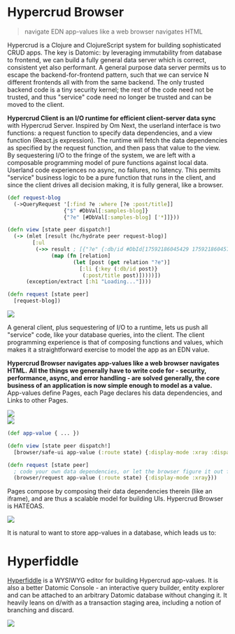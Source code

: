 # Hypercrud Browser

> navigate EDN app-values like a web browser navigates HTML

Hypercrud is a Clojure and ClojureScript system for building sophisticated CRUD apps. The key is Datomic: by leveraging immutability from database to frontend, we can build a fully general data server which is correct, consistent yet also performant. A general purpose data server permits us to escape the backend-for-frontend pattern, such that we can service N different frontends all with from the same backend. The only trusted backend code is a tiny security kernel; the rest of the code need not be trusted, and thus "service" code need no longer be trusted and can be moved to the client.

**Hypercrud Client is an I/O runtime for  efficient client-server data sync** with Hypercrud Server. Inspired by Om Next, the userland interface is two functions: a request function to specify data dependencies, and a view function (React.js expression). The runtime will fetch the data dependencies as specified by the request function, and then pass that value to the view. By sequestering I/O to the fringe of the system, we are left with a composable programming model of pure functions against local data. Userland code experiences no async, no failures, no latency. This permits "service" business logic to be a pure function that runs in the client, and since the client drives all decision making, it is fully general, like a browser.

```clojure
(def request-blog
  (->QueryRequest '[:find ?e :where [?e :post/title]]
                  {"$" #DbVal[:samples-blog]}
                  {"?e" [#DbVal[:samples-blog] ['*]]}))

(defn view [state peer dispatch!]
  (-> (mlet [result (hc/hydrate peer request-blog)]
        [:ul
         (->> result ; [{"?e" {:db/id #DbId[17592186045429 17592186045786], :post/title "Fourth blog post"}} ...]
              (map (fn [relation]
                     (let [post (get relation "?e")]
                       [:li {:key (:db/id post)}
                        (:post/title post)]))))])
      (exception/extract [:h1 "Loading..."])))

(defn request [state peer]
  [request-blog])
```

![](http://i.imgur.com/zwoGq2I.png)

A general client, plus sequestering of I/O to a runtime, lets us push all "service" code, like your database queries, into the client. The client programming experience is that of composing functions and values, which makes it a straightforward exercise to model the app as an EDN value.

**Hypercrud Browser navigates app-values like a web browser navigates HTML.** **All the things we generally have to write code for - security, performance, async, and error handling - are solved generally, the core business of an application is now simple enough to model as a value.** App-values define Pages, each Page declares his data dependencies, and Links to other Pages.

![](http://i.imgur.com/f1ngGLt.png)  
![](http://i.imgur.com/4WlmuW8.png)

```clojure
(def app-value { ... })

(defn view [state peer dispatch!]
  [browser/safe-ui app-value (:route state) {:display-mode :xray :dispatch! dispatch!}])

(defn request [state peer]
  ; code your own data dependencies, or let the browser figure it out from an app-value
  (browser/request app-value (:route state) {:display-mode :xray}))
```

Pages compose by composing their data dependencies therein (like an iframe), and are thus a scalable model for building UIs. Hypercrud Browser is HATEOAS.

![](http://i.imgur.com/4mKpHhw.png)

It is natural to want to store app-values in a database, which leads us to:

# Hyperfiddle

[Hyperfiddle](http://hyperfiddle.net/) is a WYSIWYG editor for building Hypercrud app-values. It is also a better Datomic Console - an interactive query builder, entity explorer and can be attached to an arbitrary Datomic database without changing it. It heavily leans on d/with as a transaction staging area, including a notion of branching and discard.

![](http://i.imgur.com/v3cmewv.png)
